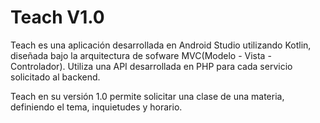 # Teach V1.0

Teach es una aplicación desarrollada en Android Studio utilizando Kotlin, diseñada bajo la arquitectura de sofware MVC(Modelo - Vista - Controlador).
Utiliza una API desarrollada en PHP para cada servicio solicitado al backend.

Teach en su versión 1.0 permite solicitar una clase de una materia, definiendo el tema, inquietudes y horario.
